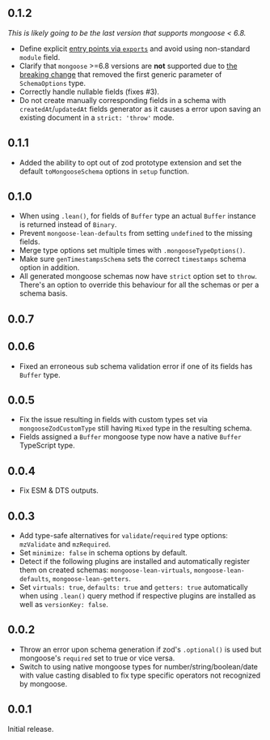 ## 0.1.2

*This is likely going to be the last version that supports mongoose < 6.8.*

- Define explicit [entry points via `exports`](https://nodejs.org/api/packages.html#package-entry-points) and avoid using non-standard `module` field.
- Clarify that `mongoose` >=6.8 versions are **not** supported due to [the breaking change](https://github.com/Automattic/mongoose/commit/68c0329f908a284e93afafede0bd42bd73c70efa?diff=split#diff-ddef51cacff5851e3055f40c3e1fa31434b58d9fc081e101199136fbd526d34eL10-L13) that removed the first generic parameter of `SchemaOptions` type.
- Correctly handle nullable fields (fixes #3).
- Do not create manually corresponding fields in a schema with `createdAt`/`updatedAt` fields generator as it causes a error upon saving an existing document in a `strict: 'throw'` mode.

## 0.1.1

- Added the ability to opt out of zod prototype extension and set the default `toMongooseSchema` options in `setup` function.

## 0.1.0

- When using `.lean()`, for fields of `Buffer` type an actual `Buffer` instance is returned instead of `Binary`.
- Prevent `mongoose-lean-defaults` from setting `undefined` to the missing fields.
- Merge type options set multiple times with `.mongooseTypeOptions()`.
- Make sure `genTimestampsSchema` sets the correct `timestamps` schema option in addition.
- All generated mongoose schemas now have `strict` option set to `throw`. There's an option to override this behaviour for all the schemas or per a schema basis.

## 0.0.7
## 0.0.6

- Fixed an erroneous sub schema validation error if one of its fields has `Buffer` type.

## 0.0.5

- Fix the issue resulting in fields with custom types set via `mongooseZodCustomType` still having `Mixed` type in the resulting schema.
- Fields assigned a `Buffer` mongoose type now have a native `Buffer` TypeScript type.

## 0.0.4

- Fix ESM & DTS outputs.

## 0.0.3

- Add type-safe alternatives for `validate`/`required` type options: `mzValidate` and `mzRequired`.
- Set `minimize: false` in schema options by default.
- Detect if the following plugins are installed and automatically register them on created schemas: `mongoose-lean-virtuals`, `mongoose-lean-defaults`, `mongoose-lean-getters`.
- Set `virtuals: true`, `defaults: true` and `getters: true` automatically when using `.lean()` query method if respective plugins are installed as well as `versionKey: false`.

## 0.0.2

- Throw an error upon schema generation if zod's `.optional()` is used but mongoose's `required` set to true or vice versa.
- Switch to using native mongoose types for number/string/boolean/date with value casting disabled to fix type specific operators not recognized by mongoose.

## 0.0.1

Initial release.